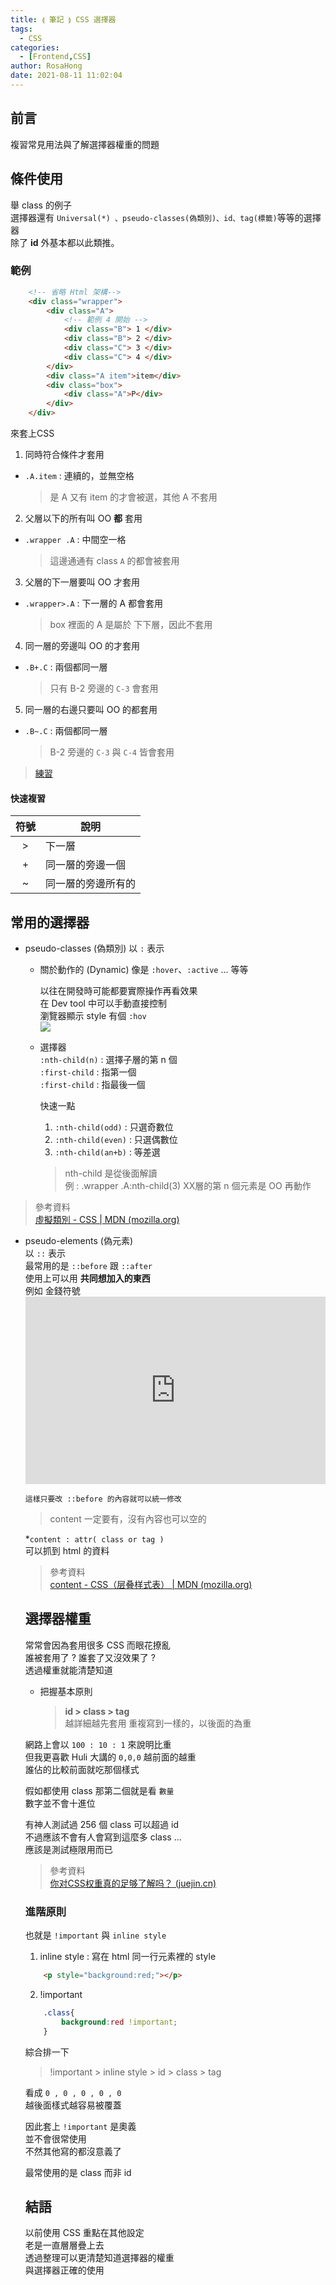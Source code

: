 ```yaml
---
title: ⟬ 筆記 ⟭ CSS 選擇器
tags:
  - CSS
categories:
  - [Frontend,CSS]
author: RosaHong
date: 2021-08-11 11:02:04
---
```


## 前言 ##
複習常見用法與了解選擇器權重的問題   

<!-- more -->  
## 條件使用 ##
舉 class 的例子  
選擇器還有 `Universal(*) 、pseudo-classes(偽類別)、id、tag(標籤)`等等的選擇器  
除了 **id** 外基本都以此類推。

### 範例 ###
```html
	<!-- 省略 Html 架構-->
	<div class="wrapper">
		<div class="A">
			<!-- 範例 4 開始 -->
			<div class="B"> 1 </div>
			<div class="B"> 2 </div>
			<div class="C"> 3 </div>
			<div class="C"> 4 </div>
		</div>
		<div class="A item">item</div>
		<div class="box">
			<div class="A">P</div>
		</div>
	</div>
```
來套上CSS   
1. 同時符合條件才套用
- `.A.item` : 連續的，並無空格
	> 是 A 又有 item 的才會被選，其他 A 不套用
2. 父層以下的所有叫 OO **都**  套用 
- `.wrapper .A` : 中間空一格
	> 這邊通通有 class `A` 的都會被套用
3.  父層的下一層要叫 OO 才套用
-  `.wrapper>.A` : 下一層的 A 都會套用    
	> box 裡面的 A 是屬於 下下層，因此不套用
4.  同一層的旁邊叫 OO 的才套用  
- `.B+.C` : 兩個都同一層  
	> 只有 B-2 旁邊的 `C-3` 會套用
5.  同一層的右邊只要叫 OO 的都套用
-   `.B~.C` : 兩個都同一層 
    >  B-2 旁邊的 `C-3` 與 `C-4` 皆會套用  

> [練習](https://codepen.io/shan473/pen/BaRMyrz)  
  
#### 快速複習 ####
| 符號 | 說明 |
| :---: | --- |
| \> | 下一層 |
| \+ | 同一層的旁邊一個 |
| \~ | 同一層的旁邊所有的 | 

## 常用的選擇器 ##
- pseudo-classes (偽類別)
	以 `:` 表示
	- 關於動作的 (Dynamic)
		像是 `:hover`、`:active` ... 等等  
		
		以往在開發時可能都要實際操作再看效果      
		在 Dev tool 中可以手動直接控制    
		瀏覽器顯示 style 有個 `:hov`   
		![](https://chi01pap001files.storage.live.com/y4mXniSc9YQknILFFtKip8TAQ82En47NCTww_UljZH2WPpwqvQD9hnkcwXYNUQu4BrLI_6xTabbid29wewJsyt3Kj522mgEJaTDHjoN0PzHXFUSvUP8ZTj3OBzQEs91uitM5P80iFV083PpDcTt6BzOsT4yaDtMYgcVgBNAKvX0bnj3LL0-BoayHXrZxslbKj8r?width=660&height=236&cropmode=none)  
		
	- 選擇器  
		`:nth-child(n)` : 選擇子層的第 n 個    
		`:first-child`  :  指第一個  
		`:first-child`  :  指最後一個  
		
		快速一點  
		1. `:nth-child(odd)` : 只選奇數位
		2. `:nth-child(even)` : 只選偶數位
		3. `:nth-child(an+b)` : 等差選  
   
        > nth-child 是從後面解讀  
        > 例 : .wrapper .A:nth-child(3)
        > XX層的第 n 個元素是 OO 再動作

> 參考資料  
> [虛擬類別 - CSS | MDN (mozilla.org)](https://developer.mozilla.org/zh-TW/docs/Web/CSS/Pseudo-classes)

- pseudo-elements (偽元素)  
	以 `::` 表示  
	最常用的是 `::before` 跟 `::after`  
	使用上可以用 **共同想加入的東西**  
	例如 金錢符號  
	<iframe height="300" style="width: 100%;" scrolling="no" title="" src="https://codepen.io/shan473/embed/OJmdPvN?default-tab=result&theme-id=dark" frameborder="no" loading="lazy" allowtransparency="true" allowfullscreen="true">
  See the Pen <a href="https://codepen.io/shan473/pen/OJmdPvN">
  </a> by YanShanHong (<a href="https://codepen.io/shan473">@shan473</a>)
  on <a href="https://codepen.io">CodePen</a>.
</iframe>  
	
	這樣只要改 ::before 的內容就可以統一修改      
	
> content 一定要有，沒有內容也可以空的

\*`content : attr( class or tag )`  
可以抓到 html 的資料 

> 參考資料  
> [content - CSS（层叠样式表） | MDN (mozilla.org)](https://developer.mozilla.org/zh-CN/docs/Web/CSS/content)

## 選擇器權重 ##
常常會因為套用很多 CSS 而眼花撩亂   
誰被套用了 ? 誰套了又沒效果了 ?   
透過權重就能清楚知道

- 把握基本原則
	> **id > class > tag**   
	> 越詳細越先套用
	> 重複寫到一樣的，以後面的為重


網路上會以 `100 : 10 : 1`  來說明比重  
但我更喜歡 Huli 大講的 `0,0,0` 越前面的越重  
誰佔的比較前面就吃那個樣式   

假如都使用 class 那第二個就是看 `數量`  
數字並不會十進位  

有神人測試過 256 個 class 可以超過 id  
不過應該不會有人會寫到這麼多 class ...  
應該是測試極限用而已  
> 參考資料  
> [你对CSS权重真的足够了解吗？ (juejin.cn)](https://juejin.cn/post/6844903608199151630)

### 進階原則 ###  
也就是 `!important` 與 `inline style` 
1. inline style : 寫在 html 同一行元素裡的 style   
```html
	<p style="background:red;"></p>
```
2. !important
```CSS
	.class{
		background:red !important;
	}
```
綜合排一下
> !important > inline style > id > class > tag  

看成 `0 , 0 , 0 , 0 , 0`   
越後面樣式越容易被覆蓋

因此套上 `!important` 是奧義  
並不會很常使用   
不然其他寫的都沒意義了   

最常使用的是 class 而非 id

## 結語 ##
以前使用 CSS 重點在其他設定  
老是一直層層疊上去  
透過整理可以更清楚知道選擇器的權重  
與選擇器正確的使用  
